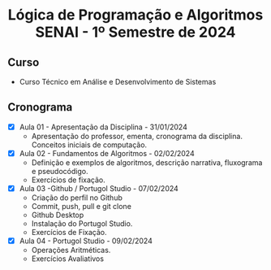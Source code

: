 <h1 align="center">
    Lógica de Programação e Algoritmos SENAI - 1º Semestre de 2024
</h1>

## Curso
- Curso Técnico em Análise e Desenvolvimento de Sistemas

## Cronograma 

- [x]  Aula 01 - Apresentação da Disciplina - 31/01/2024
    - Apresentação do professor, ementa, cronograma da disciplina. Conceitos iniciais de computação.
- [x]  Aula 02 - Fundamentos de Algoritmos - 02/02/2024
    - Definição e exemplos de algoritmos, descrição narrativa, fluxograma e pseudocódigo.
    - Exercícios de fixação.
- [x]  Aula 03 -Github / Portugol Studio - 07/02/2024
    - Criação do perfil no Github
    - Commit, push, pull e git clone
    - Github Desktop
    - Instalação do Portugol Studio.
    - Exercícios de Fixação.
- [x]  Aula 04 - Portugol Studio - 09/02/2024
    - Operações Aritméticas.
    - Exercícios Avaliativos
    
